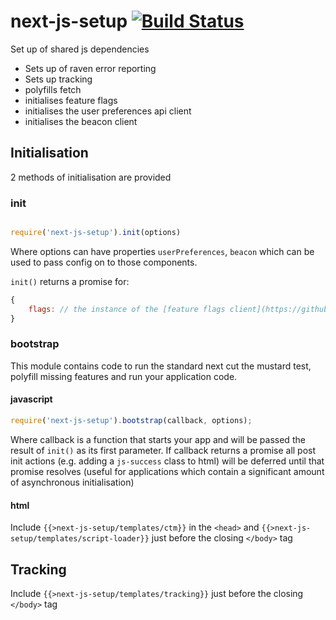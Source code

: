 # next-js-setup [![Build Status](https://travis-ci.org/Financial-Times/next-js-setup.svg?branch=js)](https://travis-ci.org/Financial-Times/next-js-setup)

Set up of shared js dependencies

 - Sets up of raven error reporting
 - Sets up tracking
 - polyfills fetch
 - initialises feature flags
 - initialises the user preferences api client
 - initialises the beacon client


## Initialisation

2 methods of initialisation are provided

### init
 ```js

 require('next-js-setup').init(options)

 ```

Where options can have properties `userPreferences`, `beacon` which can be used to pass config on to those components.

`init()` returns a promise for:

```javascript
{
	flags: // the instance of the [feature flags client](https://github.com/Financial-Times/next-feature-flags-client) in use by the client side code
}
```

### bootstrap

This module contains code to run the standard next cut the mustard test, polyfill missing features and run your application code.

#### javascript

```js
require('next-js-setup').bootstrap(callback, options);
```

Where callback is a function that starts your app and will be passed the result of `init()` as its first parameter. If callback returns a promise all post init actions (e.g. adding a `js-success` class to html) will be deferred until that promise resolves (useful for applications which contain a significant amount of asynchronous initialisation)

#### html

Include `{{>next-js-setup/templates/ctm}}` in the `<head>` and `{{>next-js-setup/templates/script-loader}}` just before the closing `</body>` tag

## Tracking

Include `{{>next-js-setup/templates/tracking}}` just before the closing `</body>` tag

